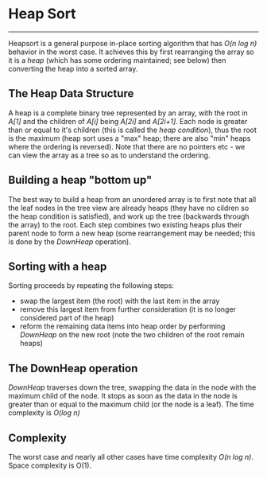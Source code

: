 # Heap Sort

---

Heapsort is a general purpose in-place sorting algorithm that has
*<verbatim>O(n log n)</verbatim>* behavior in the worst case. It achieves
this by first rearranging the array so it is a *heap* (which has some
ordering maintained; see below) then converting the heap into a sorted
array.

## The Heap Data Structure

A heap is a complete binary tree represented by an array, with
the root in *<verbatim>A[1]</verbatim>* and the children of
*<verbatim>A[i]</verbatim>* being *<verbatim>A[2i]</verbatim>* and
*<verbatim>A[2i+1]</verbatim>*. Each node is greater than or equal to
it's children (this is called the *heap condition*), thus the root is
the maximum (heap sort uses a "max" heap; there are also "min" heaps
where the ordering is reversed).  Note that there are no pointers etc -
we can view the array as a tree so as to understand the ordering.

## Building a heap "bottom up"

The best way to build a heap from an unordered array is to first note that
all the leaf nodes in the tree view are already heaps (they have no cildren
so the heap condition is satisfied), and work up the tree (backwards
through the array) to the root. Each step combines two existing heaps
plus their parent node to form a new heap (some rearrangement may be
needed; this is done by the *DownHeap* operation).

## Sorting with a heap

Sorting proceeds by repeating the following steps:

- swap the largest item (the root) with the last item in the array
- remove this largest item from further consideration (it is no longer
  considered part of the heap)
- reform the remaining data items into heap order by performing
  *DownHeap* on the new root (note the two children of the root remain
  heaps)

## The DownHeap operation

*DownHeap* traverses down the tree, swapping the data in the node with
the maximum child of the node.  It stops as soon as the data in the node
is greater than or equal to the maximum child (or the node is a leaf).
The time complexity is *O(log n)*

## Complexity

The worst case and nearly all other cases have time complexity *O(n log n)*.
Space complexity is O(1).




